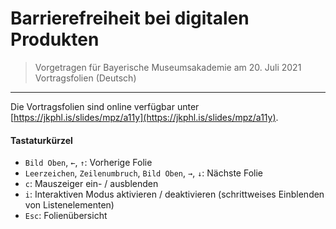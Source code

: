 # Barrierefreiheit bei digitalen Produkten

> Vorgetragen für Bayerische Museumsakademie am 20. Juli 2021<br/>
> Vortragsfolien (Deutsch)

___

Die Vortragsfolien sind online verfügbar unter [https://jkphl.is/slides/mpz/a11y](https://jkphl.is/slides/mpz/a11y).

#### Tastaturkürzel

* `Bild Oben`, `←`, `↑`: Vorherige Folie
* `Leerzeichen`, `Zeilenumbruch`, `Bild Oben`, `→`, `↓`: Nächste Folie
* `c`: Mauszeiger ein- / ausblenden
* `i`: Interaktiven Modus aktivieren / deaktivieren (schrittweises Einblenden von Listenelementen)
* `Esc`: Folienübersicht
